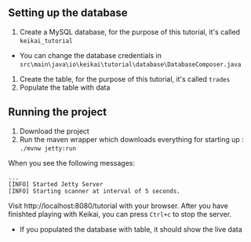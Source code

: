 ## Setting up the database
1. Create a MySQL database, for the purpose of this tutorial, it's called `keikai_tutorial`
* You can change the database credentials in `src\main\java\io\keikai\tutorial\database\DatabaseComposer.java`
1. Create the table, for the purpose of this tutorial, it's called `trades`
2. Populate the table with data

## Running the project

1. Download the project
2. Run the maven wrapper which downloads everything for starting up :
`./mvnw jetty:run`

When you see the following messages:
```
...
[INFO] Started Jetty Server
[INFO] Starting scanner at interval of 5 seconds.

```

Visit http://localhost:8080/tutorial with your browser. After you have finishted playing with Keikai, you can press `Ctrl+c` to stop the server.

* If you populated the database with table, it should show the live data 